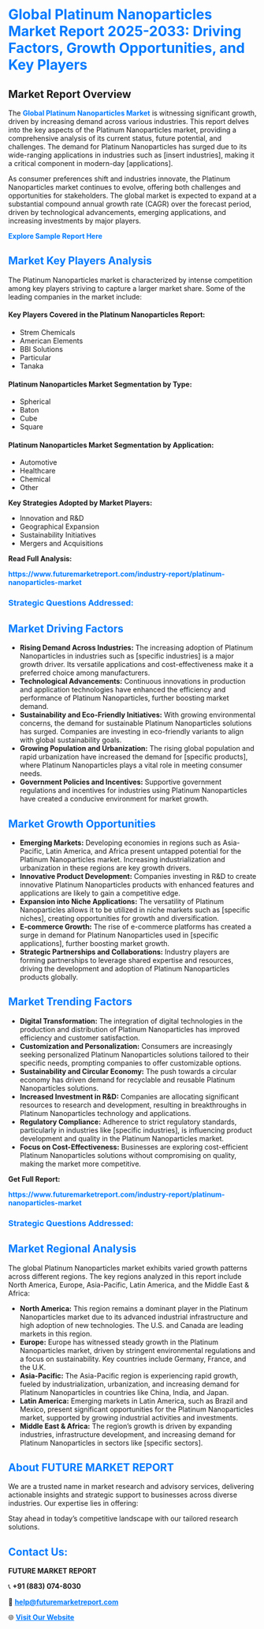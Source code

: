 <h1 style="color: #007BFF;">Global Platinum Nanoparticles Market Report 2025-2033: Driving Factors, Growth Opportunities, and Key Players</h1>

<section id="overview">
<h2>Market Report Overview</h2>
<p>The <a href="https://www.futuremarketreport.com/industry-report/platinum-nanoparticles-market" style="color: #007BFF; text-decoration: none;"><strong>Global Platinum Nanoparticles Market</strong></a> is witnessing significant growth, driven by increasing demand across various industries. This report delves into the key aspects of the Platinum Nanoparticles market, providing a comprehensive analysis of its current status, future potential, and challenges. The demand for Platinum Nanoparticles has surged due to its wide-ranging applications in industries such as [insert industries], making it a critical component in modern-day [applications].</p>
<p>As consumer preferences shift and industries innovate, the Platinum Nanoparticles market continues to evolve, offering both challenges and opportunities for stakeholders. The global market is expected to expand at a substantial compound annual growth rate (CAGR) over the forecast period, driven by technological advancements, emerging applications, and increasing investments by major players.</p>
</section>

<section id="overview">
<p><a href="https://www.futuremarketreport.com/request-sample/reportId=92570" style="color: #007BFF; text-decoration: none;"><strong>Explore Sample Report Here</strong></a></p>
</section>

<section id="key-players">
<h2 style="color: #007BFF;">Market Key Players Analysis</h2>
<p>The Platinum Nanoparticles market is characterized by intense competition among key players striving to capture a larger market share. Some of the leading companies in the market include:</p>
<h4>Key Players Covered in the Platinum Nanoparticles Report:</h4>
<ul><li>Strem Chemicals</li><li>American Elements</li><li>BBI Solutions</li><li>Particular</li><li>Tanaka</li></ul>
<h4>Platinum Nanoparticles Market Segmentation by Type:</h4>
<ul><li>Spherical</li><li>Baton</li><li>Cube</li><li>Square</li></ul>

<h4>Platinum Nanoparticles Market Segmentation by Application:</h4>
<ul><li>Automotive</li><li>Healthcare</li><li>Chemical</li><li>Other</li></ul>
<p><strong>Key Strategies Adopted by Market Players:</strong></p>
<ul>
<li>Innovation and R&D</li>
<li>Geographical Expansion</li>
<li>Sustainability Initiatives</li>
<li>Mergers and Acquisitions</li>
</ul>
</section>

<section>
<p><strong>Read Full Analysis: </strong></p><a href="https://www.futuremarketreport.com/industry-report/platinum-nanoparticles-market" style="color: #007BFF; text-decoration: none;"><strong>https://www.futuremarketreport.com/industry-report/platinum-nanoparticles-market</strong></a>
<h3 style="color: #007BFF;">Strategic Questions Addressed:</h3>
</section>

<section id="driving-factors">
<h2 style="color: #007BFF;">Market Driving Factors</h2>
<ul>
<li><strong>Rising Demand Across Industries:</strong> The increasing adoption of Platinum Nanoparticles in industries such as [specific industries] is a major growth driver. Its versatile applications and cost-effectiveness make it a preferred choice among manufacturers.</li>
<li><strong>Technological Advancements:</strong> Continuous innovations in production and application technologies have enhanced the efficiency and performance of Platinum Nanoparticles, further boosting market demand.</li>
<li><strong>Sustainability and Eco-Friendly Initiatives:</strong> With growing environmental concerns, the demand for sustainable Platinum Nanoparticles solutions has surged. Companies are investing in eco-friendly variants to align with global sustainability goals.</li>
<li><strong>Growing Population and Urbanization:</strong> The rising global population and rapid urbanization have increased the demand for [specific products], where Platinum Nanoparticles plays a vital role in meeting consumer needs.</li>
<li><strong>Government Policies and Incentives:</strong> Supportive government regulations and incentives for industries using Platinum Nanoparticles have created a conducive environment for market growth.</li>
</ul>
</section>

<section id="growth-opportunities">
<h2 style="color: #007BFF;">Market Growth Opportunities</h2>
<ul>
<li><strong>Emerging Markets:</strong> Developing economies in regions such as Asia-Pacific, Latin America, and Africa present untapped potential for the Platinum Nanoparticles market. Increasing industrialization and urbanization in these regions are key growth drivers.</li>
<li><strong>Innovative Product Development:</strong> Companies investing in R&D to create innovative Platinum Nanoparticles products with enhanced features and applications are likely to gain a competitive edge.</li>
<li><strong>Expansion into Niche Applications:</strong> The versatility of Platinum Nanoparticles allows it to be utilized in niche markets such as [specific niches], creating opportunities for growth and diversification.</li>
<li><strong>E-commerce Growth:</strong> The rise of e-commerce platforms has created a surge in demand for Platinum Nanoparticles used in [specific applications], further boosting market growth.</li>
<li><strong>Strategic Partnerships and Collaborations:</strong> Industry players are forming partnerships to leverage shared expertise and resources, driving the development and adoption of Platinum Nanoparticles products globally.</li>
</ul>
</section>

<section id="trending-factors">
<h2 style="color: #007BFF;">Market Trending Factors</h2>
<ul>
<li><strong>Digital Transformation:</strong> The integration of digital technologies in the production and distribution of Platinum Nanoparticles has improved efficiency and customer satisfaction.</li>
<li><strong>Customization and Personalization:</strong> Consumers are increasingly seeking personalized Platinum Nanoparticles solutions tailored to their specific needs, prompting companies to offer customizable options.</li>
<li><strong>Sustainability and Circular Economy:</strong> The push towards a circular economy has driven demand for recyclable and reusable Platinum Nanoparticles solutions.</li>
<li><strong>Increased Investment in R&D:</strong> Companies are allocating significant resources to research and development, resulting in breakthroughs in Platinum Nanoparticles technology and applications.</li>
<li><strong>Regulatory Compliance:</strong> Adherence to strict regulatory standards, particularly in industries like [specific industries], is influencing product development and quality in the Platinum Nanoparticles market.</li>
<li><strong>Focus on Cost-Effectiveness:</strong> Businesses are exploring cost-efficient Platinum Nanoparticles solutions without compromising on quality, making the market more competitive.</li>
</ul>
</section>

<section>
<p><strong>Get Full Report: </strong></p><a href="https://www.futuremarketreport.com/industry-report/platinum-nanoparticles-market" style="color: #007BFF; text-decoration: none;"><strong>https://www.futuremarketreport.com/industry-report/platinum-nanoparticles-market</strong></a>
<h3 style="color: #007BFF;">Strategic Questions Addressed:</h3>
</section>


<section id="regional-analysis">
<h2 style="color: #007BFF;">Market Regional Analysis</h2>
<p>The global Platinum Nanoparticles market exhibits varied growth patterns across different regions. The key regions analyzed in this report include North America, Europe, Asia-Pacific, Latin America, and the Middle East & Africa:</p>
<ul>
<li><strong>North America:</strong> This region remains a dominant player in the Platinum Nanoparticles market due to its advanced industrial infrastructure and high adoption of new technologies. The U.S. and Canada are leading markets in this region.</li>
<li><strong>Europe:</strong> Europe has witnessed steady growth in the Platinum Nanoparticles market, driven by stringent environmental regulations and a focus on sustainability. Key countries include Germany, France, and the U.K.</li>
<li><strong>Asia-Pacific:</strong> The Asia-Pacific region is experiencing rapid growth, fueled by industrialization, urbanization, and increasing demand for Platinum Nanoparticles in countries like China, India, and Japan.</li>
<li><strong>Latin America:</strong> Emerging markets in Latin America, such as Brazil and Mexico, present significant opportunities for the Platinum Nanoparticles market, supported by growing industrial activities and investments.</li>
<li><strong>Middle East & Africa:</strong> The region’s growth is driven by expanding industries, infrastructure development, and increasing demand for Platinum Nanoparticles in sectors like [specific sectors].</li>
</ul>
</section>

<footer>
<h2 style="color: #007BFF;">About FUTURE MARKET REPORT</h2>
<p>We are a trusted name in market research and advisory services, delivering actionable insights and strategic support to businesses across diverse industries. Our expertise lies in offering:</p>

<p>Stay ahead in today’s competitive landscape with our tailored research solutions.</p>

<h2 style="color: #007BFF;">Contact Us:</h2>
<p><strong>FUTURE MARKET REPORT</strong></p>
<p>📞 <strong>+91 (883) 074-8030</strong></p>
<p>📧 <strong><a href="mailto:help@futuremarketreport.com" style="color: #007BFF;">help@futuremarketreport.com</a></strong></p>
<p>🌐 <strong><a href="https://www.futuremarketreport.com/" style="color: #007BFF;">Visit Our Website</a></strong></p>
</footer>